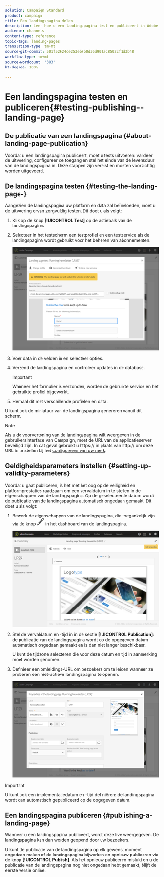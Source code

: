 ```yaml
---
solution: Campaign Standard
product: campaign
title: Een landingspagina delen
description: Leer hoe u een landingspagina test en publiceert in Adobe Campaign.
audience: channels
content-type: reference
topic-tags: landing-pages
translation-type: tm+mt
source-git-commit: 501f52624ce253eb7b0d36d908ac8502cf1d3b48
workflow-type: tm+mt
source-wordcount: '383'
ht-degree: 100%

---
```



# Een landingspagina testen en publiceren{#testing-publishing--landing-page}

## De publicatie van een landingspagina {#about-landing-page-publication}

Voordat u een landingspagina publiceert, moet u tests uitvoeren: valideer de uitvoering, configureer de toegang en stel het einde van de levensduur van de landingspagina in. Deze stappen zijn vereist en moeten voorzichtig worden uitgevoerd.

## De landingspagina testen {#testing-the-landing-page-}

Aangezien de landingspagina uw platform en data zal beïnvloeden, moet u de uitvoering ervan zorgvuldig testen. Dit doet u als volgt:

1. Klik op de knop **[!UICONTROL Test]** op de actiebalk van de landingspagina.
1. Selecteer in het testscherm een testprofiel en een testservice als de landingspagina wordt gebruikt voor het beheren van abonnementen.

   ![](assets/lp_test_2.png)

1. Voer data in de velden in en selecteer opties.
1. Verzend de landingspagina en controleer updates in de database.

   >[!IMPORTANT]
   >
   >Wanneer het formulier is verzonden, worden de gebruikte service en het gebruikte profiel bijgewerkt.

1. Herhaal dit met verschillende profielen en data.

U kunt ook de miniatuur van de landingspagina genereren vanuit dit scherm.

>[!NOTE]
>
>Als u de voorvertoning van de landingspagina wilt weergeven in de gebruikersinterface van Campaign, moet de URL van de applicatieserver beveiligd zijn. In dat geval gebruikt u https:// in plaats van http:// om deze URL in te stellen bij het [configureren van uw merk](../../administration/using/branding.md#configuring-and-using-brands).

## Geldigheidsparameters instellen {#setting-up-validity-parameters}

Voordat u gaat publiceren, is het met het oog op de veiligheid en platformprestaties raadzaam om een vervaldatum in te stellen in de eigenschappen van de landingspagina. Op de geselecteerde datum wordt de publicatie van de landingspagina automatisch ongedaan gemaakt. Dit doet u als volgt:

1. Bewerk de eigenschappen van de landingspagina, die toegankelijk zijn via de knop ![](assets/edit_darkgrey-24px.png) in het dashboard van de landingspagina.

   ![](assets/lp_edit_properties_button.png)

1. Stel de vervaldatum en -tijd in in de sectie **[!UICONTROL Publication]**: de publicatie van de landingspagina wordt op de opgegeven datum automatisch ongedaan gemaakt en is dan niet langer beschikbaar.

   U kunt de tijdzone selecteren die voor deze datum en tijd in aanmerking moet worden genomen.

1. Definieer een omleidings-URL om bezoekers om te leiden wanneer ze proberen een niet-actieve landingspagina te openen.

   ![](assets/lp_settings_general.png)

>[!IMPORTANT]
>
>U kunt ook een implementatiedatum en -tijd definiëren: de landingspagina wordt dan automatisch gepubliceerd op de opgegeven datum.

## Een landingspagina publiceren {#publishing-a-landing-page}

Wanneer u een landingspagina publiceert, wordt deze live weergegeven. De landingspagina kan dan worden geopend door uw bezoekers.

U kunt de publicatie van de landingspagina op elk gewenst moment ongedaan maken of de landingspagina bijwerken en opnieuw publiceren via de knop **[!UICONTROL Publish]**. Als het opnieuw publiceren mislukt en u de publicatie van de landingspagina nog niet ongedaan hebt gemaakt, blijft de eerste versie online.
